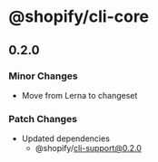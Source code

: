 # @shopify/cli-core

## 0.2.0
### Minor Changes

- Move from Lerna to changeset

### Patch Changes

- Updated dependencies
  - @shopify/cli-support@0.2.0
